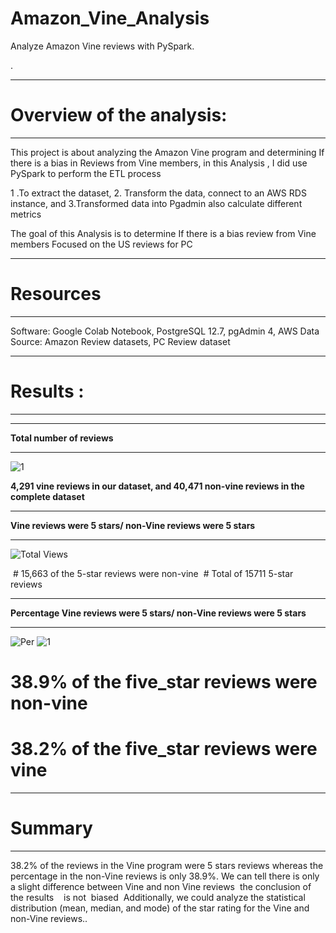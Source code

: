 # Amazon_Vine_Analysis
Analyze Amazon Vine reviews with PySpark.


.

_____________________________
# Overview of the analysis:
_____________________________



This project is about analyzing the Amazon Vine program and determining If there is a bias in Reviews from Vine members, in this Analysis ,
I did use PySpark to perform the ETL process 


1 .To extract the dataset, 
2. Transform the data, connect to an AWS RDS instance, and 
3.Transformed data into Pgadmin also calculate different metrics


The goal of this Analysis is to determine If there is a bias review from Vine members Focused on the US reviews for PC


____________
# Resources 
____________

Software: Google Colab Notebook, PostgreSQL 12.7, pgAdmin 4, AWS
Data Source: Amazon Review datasets, PC Review dataset
_____________
# Results :
______________

_______________________________
__Total number of reviews__
_______________________________



![1](https://user-images.githubusercontent.com/82621077/129494310-c7beed43-9ed6-48d0-a042-32ee68cee429.png)

__4,291 vine reviews in our dataset, and 40,471 non-vine reviews in the complete dataset__




______________________________________________________________
__Vine reviews were 5 stars/ non-Vine reviews were 5 stars__
_______________________________________________________________



![Total Views](https://user-images.githubusercontent.com/82621077/129494143-afd019cd-32da-4253-9b7d-4f84a57a5ab6.png)

 # 15,663 of the 5-star reviews were non-vine
 # Total of 15711 5-star reviews

_______________________________________________________________________
__Percentage Vine reviews were 5 stars/ non-Vine reviews were 5 stars__
________________________________________________________________________





![Per](https://user-images.githubusercontent.com/82621077/129494293-099bc7bf-aff5-45a4-8e6c-89faabdc2f7d.png)
![1](https://user-images.githubusercontent.com/82621077/129494309-57d32b88-0c7e-44f5-ad16-579fb16fb7e0.png)


# 38.9% of the five_star reviews were non-vine
# 38.2% of the five_star reviews were vine

_________
# Summary
_________

38.2% of the reviews in the Vine program were 5 stars reviews whereas the percentage in the non-Vine reviews is only 38.9%. We can tell there is only a slight difference between Vine and non Vine reviews  the conclusion of the results    is not  biased 
Additionally, we could analyze the statistical distribution (mean, median, and mode) of the star rating for the Vine and non-Vine reviews..





